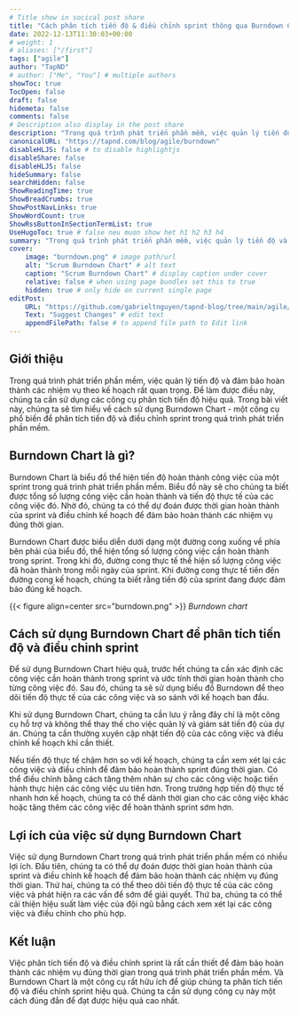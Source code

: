 ```yaml
---
# Title show in socical post share
title: "Cách phân tích tiến độ & điều chỉnh sprint thông qua Burndown Chart"
date: 2022-12-13T11:30:03+00:00
# weight: 1
# aliases: ["/first"]
tags: ["agile"]
author: "TapND"
# author: ["Me", "You"] # multiple authors
showToc: true
TocOpen: false
draft: false
hidemeta: false
comments: false
# Description also display in the post share
description: "Trong quá trình phát triển phần mềm, việc quản lý tiến độ và đảm bảo hoàn thành các nhiệm vụ theo kế hoạch rất quan trọng. Để làm được điều này, chúng ta cần sử dụng các công cụ phân tích tiến độ hiệu quả. Trong bài viết này, chúng ta sẽ tìm hiểu về cách sử dụng Burndown Chart - một công cụ phổ biến để phân tích tiến độ và điều chỉnh sprint trong quá trình phát triển phần mềm." 
canonicalURL: "https://tapnd.com/blog/agile/burndown"
disableHLJS: false # to disable highlightjs
disableShare: false
disableHLJS: false
hideSummary: false
searchHidden: false
ShowReadingTime: true
ShowBreadCrumbs: true
ShowPostNavLinks: true
ShowWordCount: true
ShowRssButtonInSectionTermList: true
UseHugoToc: true # false neu muon show het h1 h2 h3 h4
summary: "Trong quá trình phát triển phần mềm, việc quản lý tiến độ và đảm bảo hoàn thành các nhiệm vụ theo kế hoạch rất quan trọng. Để làm được điều này, chúng ta cần sử dụng các công cụ phân tích tiến độ hiệu quả. Trong bài viết này, chúng ta sẽ tìm hiểu về cách sử dụng Burndown Chart - một công cụ phổ biến để phân tích tiến độ và điều chỉnh sprint trong quá trình phát triển phần mềm."
cover:
    image: "burndown.png" # image path/url
    alt: "Scrum Burndown Chart" # alt text
    caption: "Scrum Burndown Chart" # display caption under cover
    relative: false # when using page bundles set this to true
    hidden: true # only hide on current single page
editPost:
    URL: "https://github.com/gabrieltnguyen/tapnd-blog/tree/main/agile/burndown/index.md"
    Text: "Suggest Changes" # edit text
    appendFilePath: false # to append file path to Edit link
---
```

## Giới thiệu

Trong quá trình phát triển phần mềm, việc quản lý tiến độ và đảm bảo hoàn thành các nhiệm vụ theo kế hoạch rất quan trọng. Để làm được điều này, chúng ta cần sử dụng các công cụ phân tích tiến độ hiệu quả. Trong bài viết này, chúng ta sẽ tìm hiểu về cách sử dụng Burndown Chart - một công cụ phổ biến để phân tích tiến độ và điều chỉnh sprint trong quá trình phát triển phần mềm.

## Burndown Chart là gì?
Burndown Chart là biểu đồ thể hiện tiến độ hoàn thành công việc của một sprint trong quá trình phát triển phần mềm. Biểu đồ này sẽ cho chúng ta biết được tổng số lượng công việc cần hoàn thành và tiến độ thực tế của các công việc đó. Nhờ đó, chúng ta có thể dự đoán được thời gian hoàn thành của sprint và điều chỉnh kế hoạch để đảm bảo hoàn thành các nhiệm vụ đúng thời gian.

Burndown Chart được biểu diễn dưới dạng một đường cong xuống về phía bên phải của biểu đồ, thể hiện tổng số lượng công việc cần hoàn thành trong sprint. Trong khi đó, đường cong thực tế thể hiện số lượng công việc đã hoàn thành trong mỗi ngày của sprint. Khi đường cong thực tế tiến đến đường cong kế hoạch, chúng ta biết rằng tiến độ của sprint đang được đảm bảo đúng kế hoạch.

{{< figure align=center src="burndown.png" >}}
*Burndown chart*

## Cách sử dụng Burndown Chart để phân tích tiến độ và điều chỉnh sprint

Để sử dụng Burndown Chart hiệu quả, trước hết chúng ta cần xác định các công việc cần hoàn thành trong sprint và ước tính thời gian hoàn thành cho từng công việc đó. Sau đó, chúng ta sẽ sử dụng biểu đồ Burndown để theo dõi tiến độ thực tế của các công việc và so sánh với kế hoạch ban đầu.

Khi sử dụng Burndown Chart, chúng ta cần lưu ý rằng đây chỉ là một công cụ hỗ trợ và không thể thay thế cho việc quản lý và giám sát tiến độ của dự án. Chúng ta cần thường xuyên cập nhật tiến độ của các công việc và điều chỉnh kế hoạch khi cần thiết.

Nếu tiến độ thực tế chậm hơn so với kế hoạch, chúng ta cần xem xét lại các công việc và điều chỉnh để đảm bảo hoàn thành sprint đúng thời gian. Có thể điều chỉnh bằng cách tăng thêm nhân sự cho các công việc hoặc tiến hành thực hiện các công việc ưu tiên hơn. Trong trường hợp tiến độ thực tế nhanh hơn kế hoạch, chúng ta có thể dành thời gian cho các công việc khác hoặc tăng thêm các công việc để hoàn thành sprint sớm hơn.

## Lợi ích của việc sử dụng Burndown Chart

Việc sử dụng Burndown Chart trong quá trình phát triển phần mềm có nhiều lợi ích. Đầu tiên, chúng ta có thể dự đoán được thời gian hoàn thành của sprint và điều chỉnh kế hoạch để đảm bảo hoàn thành các nhiệm vụ đúng thời gian. Thứ hai, chúng ta có thể theo dõi tiến độ thực tế của các công việc và phát hiện ra các vấn đề sớm để giải quyết. Thứ ba, chúng ta có thể cải thiện hiệu suất làm việc của đội ngũ bằng cách xem xét lại các công việc và điều chỉnh cho phù hợp.

## Kết luận

Việc phân tích tiến độ và điều chỉnh sprint là rất cần thiết để đảm bảo hoàn thành các nhiệm vụ đúng thời gian trong quá trình phát triển phần mềm. Và Burndown Chart là một công cụ rất hữu ích để giúp chúng ta phân tích tiến độ và điều chỉnh sprint hiệu quả. Chúng ta cần sử dụng công cụ này một cách đúng đắn để đạt được hiệu quả cao nhất.
